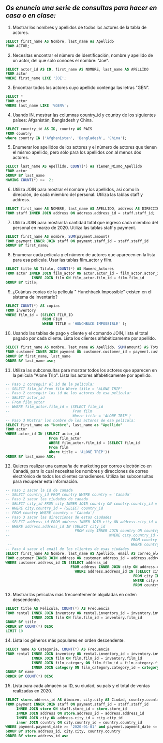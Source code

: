 ## ***Os enuncio una serie de consultas para hacer en casa o en clase:***

1. Mostrar los nombres y apellidos de todos los actores de la tabla de actores.

~~~sql
SELECT first_name AS Nombre, last_name As Apellido
FROM ACTOR;
~~~

2. Necesitas encontrar el número de identificación, nombre y apellido de un actor, del que sólo conoces el nombre: "Joe".

~~~sql
SELECT actor_id AS ID, first_name AS NOMBRE, last_name AS APELLIDO 
FROM actor
WHERE first_name LIKE 'JOE';
~~~

3. Encontrar todos los actores cuyo apellido contenga las letras "GEN".

~~~sql
SELECT * 
FROM actor
WHERE last_name LIKE '%GEN%';
~~~

4. Usando IN, mostrar las columnas country_id y country de los siguientes países: Afganistán, Bangladesh y China.

~~~sql
SELECT country_id AS ID, country AS PAIS
FROM country
where country IN ('Afghanistan', 'Bangladesh', 'China');
~~~

5. Enumerar los apellidos de los actores y el número de actores que tienen el mismo apellido, pero sólo para los apellidos con al menos dos actores.

~~~sql
SELECT last_name AS Apellido, COUNT(*) As Tienen_Mismo_Apellido
FROM actor
GROUP BY last_name
HAVING COUNT(*) >=  2;
~~~

6. Utiliza JOIN para mostrar el nombre y los apellidos, así como la dirección, de cada miembro del personal. Utiliza las tablas staff y address.

~~~sql
SELECT first_name AS NOMBRE, last_name AS APELLIDO, address AS DIRECCION
FROM staff INNER JOIN address ON address.address_id = staff.staff_id;
~~~

7. Utiliza JOIN para mostrar la cantidad total que ingresó cada miembro del personal en marzo de 2020. Utiliza las tablas staff y payment.

~~~sql
SELECT first_name AS nombre, SUM(payment.amount)
FROM payment INNER JOIN staff ON payment.staff_id = staff.staff_id
GROUP BY first_name;
~~~

8. Enumerar cada película y el número de actores que aparecen en la lista para esa película. Usar las tablas film_actor y film.

~~~sql
SELECT title AS Titulo, COUNT(*) AS Numero_Actores
FROM actor INNER JOIN film_actor ON actor.actor_id = film_actor.actor_id
			INNER JOIN film ON film_actor.film_id = film.film_id
GROUP BY title;
~~~

9. ¿Cuántas copias de la película " Hunchback Impossible" existen en el sistema de inventario?

~~~sql
SELECT COUNT(*) AS copias 
FROM inventory
WHERE film_id = (SELECT FILM_ID 
				 FROM FILM
				 WHERE TITLE = 'HUNCHBACK IMPOSSIBLE' );
~~~

10. Usando las tablas de pago y cliente y el comando JOIN, lista el total pagado por cada cliente. Lista los clientes alfabéticamente por apellido.

~~~sql
SELECT first_name AS nombre, last_name AS Apellido, SUM(amount) AS Total_Pagado
FROM customer INNER JOIN payment ON customer.customer_id = payment.customer_id
GROUP BY first_name, last_name
ORDER BY last_name asc;
~~~

11. Utiliza las subconsultas para mostrar todos los actores que aparecen en la película "Alone Trip". Lista los actores alfabéticamente por apellido.

~~~sql
-- Paso 1 conseguir el id de la película:
-- SELECT film_id From film Where title = 'ALONE TRIP'
-- Paso 2 conseguir los id de los actores de esa película:
-- SELECT actor_id 
-- From film_actor 
-- WHERE film_actor.film_id = (SELECT film_id
--                             From film
--                             Where title = 'ALONE TRIP')
-- Paso 3 Mostrar los nombre de los actores de esa película:
SELECT first_name as "Nombre", last_name as "Apellido"
FROM actor
WHERE actor_id IN (SELECT actor_id
					From film_actor
					WHERE film_actor.film_id = (SELECT film_id
					From film
					Where title = 'ALONE TRIP'))
ORDER BY last_name ASC;	
~~~

12. Quieres realizar una campaña de marketing por correo electrónico en Canadá, para lo cual necesitas los nombres y direcciones de correo electrónico de todos los clientes canadienses. Utiliza las subconsultas para recuperar esta información.

~~~sql
-- Paso 1 sacar la id de canada
-- SELECT country_id FROM country WHERE country = 'Canada'
-- Paso 2 sacar las ciudades de canada
-- SELECT city_id FROM city INNER JOIN country ON country.country_id = city.country_id
-- WHERE city.country_id = (SELECT country_id 
-- FROM country WHERE country = 'Canada')
-- Paso 3 sacar las direcciones de estas ciudades
-- SELECT address_id FROM address INNER JOIN city ON address.city_id = city.city_id
-- WHERE address.address_id IN (SELECT city_id 
--                              FROM city INNER JOIN country ON country.country_id = city.country_id
--  								            WHERE city.country_id = (SELECT country_id 
--                                                        FROM country 
 --                                                       WHERE country = 'Canada'))
-- Paso 4 sacar el email de los clientes de esas ciudades
SELECT first_name AS Nombre, last_name AS Apellido, email AS correo_electronico
FROM customer INNER JOIN address ON customer.address_id = address.address_id
WHERE customer.address_id IN (SELECT address_id 
                              FROM address INNER JOIN city ON address.city_id = city.city_id
	                            WHERE address.address_id IN (SELECT city_id 
                                                           FROM city INNER JOIN country ON country.country_id = city.country_id
                                                           WHERE city.country_id = (SELECT country_id 
                                                           FROM country WHERE country = 'Canada')))
~~~

13. Mostrar las películas más frecuentemente alquiladas en orden descendente.

~~~sql
SELECT title AS Pelicula, COUNT(*) AS Frecuencia
FROM rental INNER JOIN inventory ON rental.inventory_id = inventory.inventory_id
			INNER JOIN film ON film.film_id = inventory.film_id
GROUP BY title
ORDER BY COUNT(*) DESC
LIMIT 10
~~~

14. Lista los géneros más populares en orden descendente.

~~~sql
SELECT name AS Categoria, COUNT(*) AS Frecuencia
FROM rental INNER JOIN inventory ON rental.inventory_id = inventory.inventory_id
			INNER JOIN film ON film.film_id = inventory.film_id
			INNER JOIN film_category ON film.film_id = film_category.film_id
			INNER JOIN category ON film_category.category_id = category.category_id
GROUP BY name
ORDER BY COUNT(*) DESC
~~~

15. Lista para cada almacén su ID, su ciudad, su país y el total de ventas realizadas en 2020.

~~~sql
SELECT store.address_id AS Almacen, city.city AS Ciudad, country.country AS Pais, SUM(AMOUNT) AS total_Ventas
FROM payment INNER JOIN staff ON payment.staff_id = staff.staff_id
     INNER JOIN store ON staff.store_id = store.store_id
	 INNER JOIN address ON store.address_id = address.address_id
	 INNER JOIN city ON address.city_id = city.city_id
	 inner JOIN country ON city.country_id = country.country_id
WHERE payment.payment_date >= '2020-01-01' and payment.payment_date <= '2020-12-31'
GROUP BY store.address_id, city.city, country.country
ORDER BY store.address_id asc
~~~
